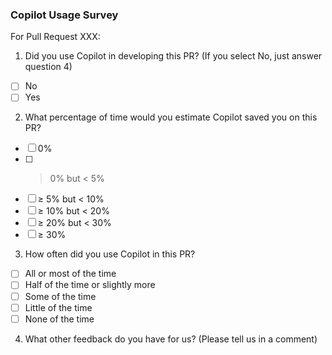 ### Copilot Usage Survey

For Pull Request XXX:

1. Did you use Copilot in developing this PR? (If you select No, just answer question 4)
- [ ] No
- [ ] Yes

2. What percentage of time would you estimate Copilot saved you on this PR?
- [ ] 0%
- [ ] > 0% but < 5%
- [ ] ≥ 5% but < 10%
- [ ] ≥ 10% but < 20%
- [ ] ≥ 20% but < 30%
- [ ] ≥ 30%

3. How often did you use Copilot in this PR?
- [ ] All or most of the time
- [ ] Half of the time or slightly more
- [ ] Some of the time
- [ ] Little of the time
- [ ] None of the time

4. What other feedback do you have for us? (Please tell us in a comment)